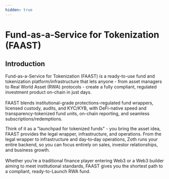 ```yaml
---
hidden: true
---
```


# Fund-as-a-Service for Tokenization (FAAST)

## Introduction

Fund-as-a-Service for Tokenization (FAAST) is a ready-to-use fund and tokenization platform/infrastructure that lets anyone - from asset managers to Real World Asset (RWA) protocols - create a fully compliant, regulated investment product on-chain in just days.\
\
FAAST blends institutional-grade protections-regulated fund wrappers, licensed custody, audits, and KYC/KYB, with DeFi-native speed and transparency-tokenized fund units, on-chain reporting, and seamless subscriptions/redemptions.

Think of it as a "launchpad for tokenized funds" - you bring the asset idea, FAAST provides the legal wrapper, infrastructure, and operations. From the legal wrapper to infrastructure and day‑to‑day operations, Zoth runs your entire backend, so you can focus entirely on sales, investor relationships, and business growth.\
\
Whether you’re a traditional finance player entering Web3 or a Web3 builder aiming to meet institutional standards, FAAST gives you the shortest path to a compliant, ready-to-Launch RWA fund.

<figure><img src="https://lh7-rt.googleusercontent.com/docsz/AD_4nXeQx3x0P9dSt0PzB68YUwlPud1Tr_S0wHDcIi0wCoakL7q9T9Oyk5smFeQOuhPE6B8i7Of9J6ca04_5TvbqZc-fBuneLfYJWRIiIlwOEJlqZMc-1fmcEvGK0DQel974gp-Ia6Bg2Q?key=Ulll3Cib13sAnGPEKu6Aiw" alt=""><figcaption></figcaption></figure>
